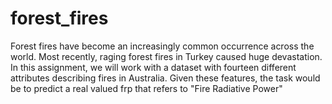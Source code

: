 # forest_fires
Forest fires have become an increasingly common occurrence across the world. Most recently, raging forest fires in Turkey caused huge devastation. In this assignment, we will work with a dataset with fourteen different attributes describing fires in Australia. Given these features, the task would be to predict a real valued frp that refers to "Fire Radiative Power"
